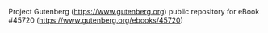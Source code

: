 Project Gutenberg (https://www.gutenberg.org) public repository for eBook #45720 (https://www.gutenberg.org/ebooks/45720)
